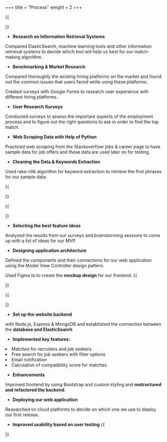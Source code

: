 +++
title = "Process"
weight = 2
+++

{{<section title="Research">}}
- **Research on Information Retrieval Systems**

Compared ElasticSearch, machine learning tools and other information retrieval systems to decide which tool will help us best for our match-making algorithm.  
- **Benchmarking & Market Research**

Compared thoroughly the existing hiring platforms on the market and found out the common issues that users faced while using these platforms. 

Created surveys with Google Forms to research user experience with different hiring platforms. 

- **User Research Surveys**

Conducted surveys to assess the important aspects of the employment process and to figure out the right questions to ask in order to find the top match.
- **Web Scraping Data with Help of Python**

Practiced web scraping from the Stackoverflow jobs & career page to have sample data for job offers and these data are used later on for testing.  

- **Cleaning the Data & Keywords Extraction**

Used rake-nltk algorithm for keyword extraction to retrieve the first phrases for our sample data.

{{</section>}}

{{<section title="MVP and Mockup Design">}}
- **Selecting the best feature ideas**

Analyzed the results from our surveys and brainstorming sessions to come up with a list of ideas for our MVP.  
- **Designing application architecture** 

Defined the components and their connections for our web application using the Model View Controller design pattern.

Used Figma to to create the **mockup design** for our frontend. 
{{</section>}}

{{<section title="Development">}}

- **Set up the website backend** 

with Node.js, Express & MongoDB and established the connection between the **database and ElasticSearch**  

- **Implemented key features:**  
<li>Matches for recruiters and job seekers</li>  
<li>Free search for job seekers with filter options</li>  
<li>Email notification</li>  
<li>Calculation of compatibility score for matches</li>

- **Enhancements** 

Improved frontend by using Bootstrap and custom styling and **restructured and refactored the backend**. 

- **Deploying our web application**

Researched on cloud platforms to decide on which one we use to deploy our first release. 

- **Improved usability based on user testing** 
{{</section>}}
